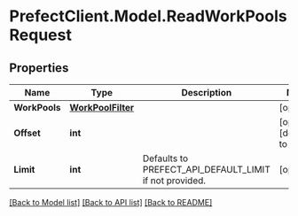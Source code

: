 # PrefectClient.Model.ReadWorkPoolsRequest

## Properties

Name | Type | Description | Notes
------------ | ------------- | ------------- | -------------
**WorkPools** | [**WorkPoolFilter**](WorkPoolFilter.md) |  | [optional] 
**Offset** | **int** |  | [optional] [default to 0]
**Limit** | **int** | Defaults to PREFECT_API_DEFAULT_LIMIT if not provided. | [optional] 

[[Back to Model list]](../README.md#documentation-for-models) [[Back to API list]](../README.md#documentation-for-api-endpoints) [[Back to README]](../README.md)

